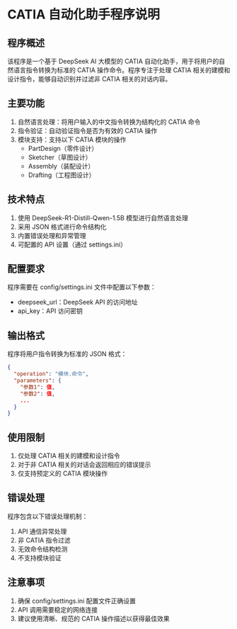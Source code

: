 # CATIA 自动化助手程序说明
## 程序概述
该程序是一个基于 DeepSeek AI 大模型的 CATIA 自动化助手，用于将用户的自然语言指令转换为标准的 CATIA 操作命令。程序专注于处理 CATIA 相关的建模和设计指令，能够自动识别并过滤非 CATIA 相关的对话内容。

## 主要功能
1. 自然语言处理：将用户输入的中文指令转换为结构化的 CATIA 命令
2. 指令验证：自动验证指令是否为有效的 CATIA 操作
3. 模块支持：支持以下 CATIA 模块的操作
   - PartDesign（零件设计）
   - Sketcher（草图设计）
   - Assembly（装配设计）
   - Drafting（工程图设计）
## 技术特点
1. 使用 DeepSeek-R1-Distill-Qwen-1.5B 模型进行自然语言处理
2. 采用 JSON 格式进行命令结构化
3. 内置错误处理和异常管理
4. 可配置的 API 设置（通过 settings.ini）
## 配置要求
程序需要在 config/settings.ini 文件中配置以下参数：

- deepseek_url：DeepSeek API 的访问地址
- api_key：API 访问密钥
## 输出格式
程序将用户指令转换为标准的 JSON 格式：

```json
{
  "operation": "模块.命令",
  "parameters": {
    "参数1": 值,
    "参数2": 值,
    ...
  }
}
 ```

## 使用限制
1. 仅处理 CATIA 相关的建模和设计指令
2. 对于非 CATIA 相关的对话会返回相应的错误提示
3. 仅支持预定义的 CATIA 模块操作
## 错误处理
程序包含以下错误处理机制：

1. API 通信异常处理
2. 非 CATIA 指令过滤
3. 无效命令结构检测
4. 不支持模块验证
## 注意事项
1. 确保 config/settings.ini 配置文件正确设置
2. API 调用需要稳定的网络连接
3. 建议使用清晰、规范的 CATIA 操作描述以获得最佳效果